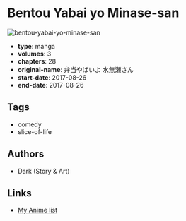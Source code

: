 # Bentou Yabai yo Minase-san

![bentou-yabai-yo-minase-san](https://cdn.myanimelist.net/images/manga/1/246386.jpg)

-   **type**: manga
-   **volumes**: 3
-   **chapters**: 28
-   **original-name**: 弁当やばいよ 水無瀬さん
-   **start-date**: 2017-08-26
-   **end-date**: 2017-08-26

## Tags

-   comedy
-   slice-of-life

## Authors

-   Dark (Story & Art)

## Links

-   [My Anime list](https://myanimelist.net/manga/137626/Bentou_Yabai_yo_Minase-san)
